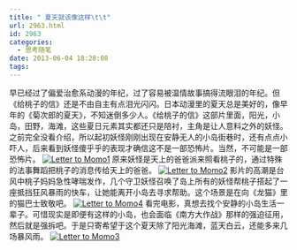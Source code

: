 ```yaml
---
title: " 夏天就该像这样\t\t"
url: 2963.html
id: 2963
categories:
  - 思考随笔
date: 2013-06-04 18:28:08
tags:
---
```


早已经过了偏爱治愈系动漫的年纪，过了容易被温情故事搞得流眼泪的年纪。但《给桃子的信》还是不由自主有点泪光闪闪。日本动漫里的夏天总是美好的，像早年的《菊次郎的夏天》，不知迷倒多少人。《给桃子的信》这部片里面，阳光，小岛，田野，海滩，这些夏日元素其实都还只是陪衬，主角是让人意料之外的妖怪。 之前完全没看介绍，所以起初妖怪刚刚出现在安静无人的小岛街巷时，还有点点小吓人，后来看到妖怪傻乎乎的表现才确信这不是一部恐怖片。当然，不可能是一部恐怖片。 [![](../../../images/2013/06/Letter-to-Momo1.jpg "Letter to Momo1")](../../../images/2013/06/Letter-to-Momo1.jpg) 原来妖怪是天上的爸爸派来照看桃子的，通过特殊的法事舞蹈把桃子的消息传给天上的爸爸。 [![](../../../images/2013/06/Letter-to-Momo2.jpg "Letter to Momo2")](../../../images/2013/06/Letter-to-Momo2.jpg) 影片的高潮是台风中桃子妈妈急性哮喘发作，几个守卫妖怪召唤了岛上所有的妖怪帮桃子搭起了一座抵挡狂风暴雨的快车，让她能离开小岛去寻求帮助。这个场景是在向《龙猫》里的猫巴士致敬吧。 [![](../../../images/2013/06/Letter-to-Momo4.jpg "Letter to Momo4")](../../../images/2013/06/Letter-to-Momo4.jpg) 看完电影，真想去找个安静的小岛生活一辈子。可惜现实是即便有这样的小岛，也会面临《南方大作战》那样的强迫征用，然后就是强拆吧。于是只寄希望于这个夏天除了阳光海滩，蓝天白云，还能多来几场暴风雨。 [![](../../../images/2013/06/Letter-to-Momo3.jpg "Letter to Momo3")](../../../images/2013/06/Letter-to-Momo3.jpg)